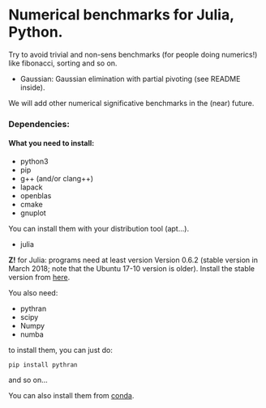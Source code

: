 
# Numerical benchmarks for Julia, Python.

Try to avoid trivial and non-sens benchmarks (for people doing numerics!)  like fibonacci, sorting and so on.

* Gaussian:  Gaussian elimination with partial pivoting (see README inside).

We will add other numerical significative benchmarks in the (near) future.

### Dependencies:

#### What you need to install:


- python3
- pip
- g++ (and/or clang++)
- lapack
- openblas
- cmake
- gnuplot

You can install them with your distribution tool (apt...).

- julia

**Z!** for  Julia: programs  need at least  version Version 0.6.2 (stable
version in March 2018; note 
that the Ubuntu 17-10 version is older). Install the stable version from
[here](https://julialang.org).


You also need:

- pythran
- scipy
- Numpy
- numba

to install them,  you can just do:

```
pip install pythran
```
and so on...

You can also install them from [conda](https://conda.io/docs/).
